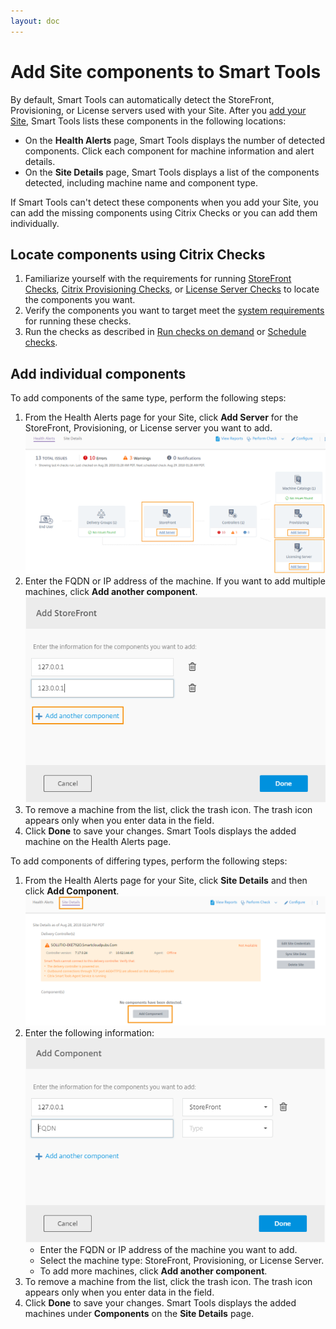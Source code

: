 ```yaml
---
layout: doc
---
```

# Add Site components to Smart Tools

By default, Smart Tools can automatically detect the StoreFront, Provisioning, or License servers used with your Site. After you [add your Site](/en-us/smart-tools/install-configure/add-site.html), Smart Tools lists these components in the following locations:

*  On the **Health Alerts** page, Smart Tools displays the number of detected components. Click each component for machine information and alert details.
*  On the **Site Details** page, Smart Tools displays a list of the components detected, including machine name and component type.

If Smart Tools can't detect these components when you add your Site, you can add the missing components using Citrix Checks or you can add them individually.

## Locate components using Citrix Checks

1.  Familiarize yourself with the requirements for running [StoreFront Checks](/en-us/smart-tools/checks/about-health-checks.html#storefront-checks), [Citrix Provisioning Checks](/en-us/smart-tools/checks/about-health-checks.html#citrix-provisioning-checks), or [License Server Checks](/en-us/smart-tools/checks/about-health-checks.html#license-server-checks) to locate the components you want.
1.  Verify the components you want to target meet the [system requirements](/en-us/smart-tools/checks/about-health-checks.html#system-requirements-for-targeted-machines) for running these checks.
1.  Run the checks as described in [Run checks on demand](/en-us/smart-tools/checks/perform-health-checks.html#run-checks-on-demand) or [Schedule checks](/en-us/smart-tools/checks/perform-health-checks.html#schedule-checks).

## Add individual components

To add components of the same type, perform the following steps:

1.  From the Health Alerts page for your Site, click **Add Server** for the StoreFront, Provisioning, or License server you want to add.
    ![Health Alerts page with components highlighted](/en-us/smart-tools/media/health-alerts-diagram-add-components.png)
1.  Enter the FQDN or IP address of the machine. If you want to add multiple machines, click **Add another component**.
    ![Add component dialog with Add another component highlighted](/en-us/smart-tools/media/add-component-dialog.png)
1.  To remove a machine from the list, click the trash icon. The trash icon appears only when you enter data in the field.
1.  Click **Done** to save your changes. Smart Tools displays the added machine on the Health Alerts page.

To add components of differing types, perform the following steps:

1.  From the Health Alerts page for your Site, click **Site Details** and then click **Add Component**.
    ![Add components from Site Details page](/en-us/smart-tools/media/add-components-site-details.png)
1.  Enter the following information:
    ![Add component dialog](/en-us/smart-tools/media/add-component-dialog-2.png)
    *  Enter the FQDN or IP address of the machine you want to add.
    *  Select the machine type: StoreFront, Provisioning, or License Server.
    *  To add more machines, click **Add another component**.
1.  To remove a machine from the list, click the trash icon. The trash icon appears only when you enter data in the field.
1.  Click **Done** to save your changes. Smart Tools displays the added machines under **Components** on the **Site Details** page.
